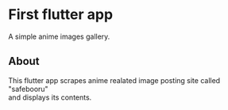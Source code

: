 # First flutter app

A simple anime images gallery.

## About

This flutter app scrapes anime realated image posting site called "safebooru"</br>
and displays its contents.